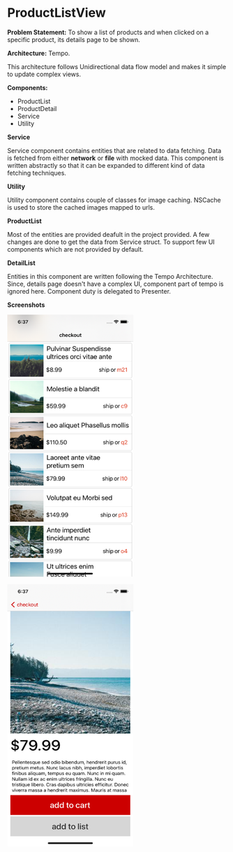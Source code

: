 # ProductListView
**Problem Statement:** To show a list of products and when clicked on a specific product, its details page to be shown.

**Architecture:** Tempo. 

This architecture follows Unidirectional data flow model and makes it simple to update complex views.

**Components:**

  - ProductList
  - ProductDetail
  - Service
  - Utility

**Service**

Service component contains entities that are related to data fetching. Data is fetched from either **network** or **file** with mocked data. This component is written abstractly so that it can be expanded to different kind of data fetching techniques.

**Utility**

Utility component contains couple of classes for image caching. NSCache is used to store the cached images mapped to urls.

**ProductList**

Most of the entities are provided deafult in the project provided. A few changes are done to get the data from Service struct. To support few UI components which are not provided by default.

**DetailList**

Entities in this component are written following the Tempo Architecture. Since, details page doesn't have a complex UI, component part of tempo is ignored here. Component duty is delegated to Presenter. 

**Screenshots**

<img src="https://github.com/avinash-ivy/ProductListView/blob/main/TempoProductList.png"
  alt="Tempo Detail"
  width="289" height="600">
</p>

<img src="https://github.com/avinash-ivy/ProductListView/blob/main/TempoDetail.png"
  alt="Tempo Detail"
  width="289" height="600">
</p>
